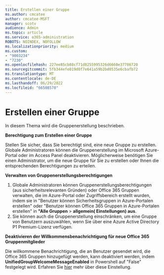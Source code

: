 ```yaml
---
title: Erstellen einer Gruppe
ms.author: cmcatee
author: cmcatee-MSFT
manager: scotv
audience: Admin
ms.topic: article
ms.service: o365-administration
ROBOTS: NOINDEX, NOFOLLOW
ms.localizationpriority: medium
ms.custom:
- "9003234"
- "7230"
ms.openlocfilehash: 227ee85cb88cf71d8255995326d6660e37786720
ms.sourcegitcommit: 5fb344efe019d0f7e641a59b2bd0535e6cbafb72
ms.translationtype: MT
ms.contentlocale: de-DE
ms.lasthandoff: 06/29/2022
ms.locfileid: "66508578"
---
```

# <a name="create-a-group"></a>Erstellen einer Gruppe

In diesem Thema wird die Gruppenerstellung beschrieben.

**Berechtigung zum Erstellen einer Gruppe**

Stellen Sie sicher, dass Sie berechtigt sind, eine neue Gruppe zu erstellen. Globale Administratoren können die Gruppenerstellung im Microsoft Azure-Portal oder im Access Panel deaktivieren. Möglicherweise benötigen Sie einen Administrator, um die neue Gruppe für Sie zu erstellen oder Ihnen die entsprechenden Berechtigungen zu erteilen.

**Verwalten von Gruppenerstellungsberechtigungen**

1. Globale Administratoren können Gruppenerstellungsberechtigungen (aus sicherheitsrelevanten Gründen) oder Office 365 Gruppen verwalten, die im Azure-Portal oder Zugriffsbereich erstellt wurden, indem sie in "Benutzer können Sicherheitsgruppen in Azure-Portalen erstellen" oder "Benutzer können Office 365 Gruppen in Azure-Portalen erstellen" in **"Alle Gruppen** > **allgemein( Einstellungen) aus**.
2. Sie können auch die Gruppenerstellung einschränken, um eine Gruppe von Benutzern auszuwählen, wenn Sie über eine Azure Active Directory P1 Premium-Lizenz verfügen.

**Deaktivieren der Willkommensbenachrichtigung für neue Office 365 Gruppenmitglieder**

Die willkommene Benachrichtigung, die an Benutzer gesendet wird, die Office 365 Gruppen hinzugefügt werden, kann deaktiviert werden, indem **UnifiedGroupWelcomeMessageEnabled** in Powershell auf "False" festgelegt wird. Erfahren Sie [hier](https://docs.microsoft.com/powershell/module/exchange/set-unifiedgroup?view=exchange-ps&preserve-view=true) mehr über diese Einstellung.

